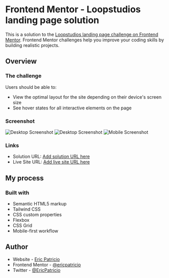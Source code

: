 # Frontend Mentor - Loopstudios landing page solution

This is a solution to the [Loopstudios landing page challenge on Frontend Mentor](https://www.frontendmentor.io/challenges/loopstudios-landing-page-N88J5Onjw). Frontend Mentor challenges help you improve your coding skills by building realistic projects.

## Overview

### The challenge

Users should be able to:

- View the optimal layout for the site depending on their device's screen size
- See hover states for all interactive elements on the page

### Screenshot

![Desktop Screenshot](./images/screenshots/desktop01.jpg.jpg)
![Desktop Screenshot](./images/screenshots/desktop.jpg.jpg)
![Mobile Screenshot](./images/screenshots/mobile.jpg.jpg.jpg)

### Links

- Solution URL: [Add solution URL here](https://your-solution-url.com)
- Live Site URL: [Add live site URL here](https://your-live-site-url.com)

## My process

### Built with

- Semantic HTML5 markup
- Tailwind CSS
- CSS custom properties
- Flexbox
- CSS Grid
- Mobile-first workflow

## Author

- Website - [Eric Patricio](https://ericpatricioportfolio.tech/)
- Frontend Mentor - [@ericpatricio](https://www.frontendmentor.io/profile/ericpatricio)
- Twitter - [@EricPatricio](https://twitter.com/EricPatricio)
